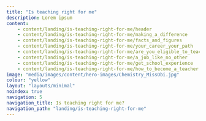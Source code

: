 ```yaml
---
title: "Is teaching right for me"
description: Lorem ipsum
content:
    - content/landing/is-teaching-right-for-me/header
    - content/landing/is-teaching-right-for-me/making_a_difference
    - content/landing/is-teaching-right-for-me/facts_and_figures
    - content/landing/is-teaching-right-for-me/your_career_your_path
    - content/landing/is-teaching-right-for-me/are_you_eligible_to_teach
    - content/landing/is-teaching-right-for-me/a_job_like_no_other
    - content/landing/is-teaching-right-for-me/get_school_experience
    - content/landing/is-teaching-right-for-me/how_to_become_a_teacher
image: "media/images/content/hero-images/Chemistry_MissObi.jpg"
colour: "yellow"
layout: "layouts/minimal"
noindex: true
navigation: 5
navigation_title: Is teaching right for me?
navigation_path: "landing/is-teaching-right-for-me"
---
```

